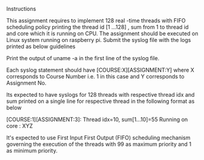 Instructions

This assignment requires to implement 128 real -time threads with FIFO scheduling policy printing the thread id [1 ...128] , sum from 1 to thread id and core which it is running on CPU.    The assignment should be executed on Linux system running on raspberry pi. Submit the syslog file with the logs printed as below guidelines

Print the output of uname -a in the first line of the syslog file.

Each syslog statement should have [COURSE:X][ASSIGNMENT:Y] where X corresponds to Course Number i.e. 1 in this case and Y corresponds to Assignment No.

Its expected to have syslogs for 128 threads with respective thread idx and sum printed on a single line for respective thread in the following format as below

<Current System Time>  <Host Name> [COURSE:1][ASSIGNMENT:3]: Thread idx=10, sum[1...10]=55 Running on core : XYZ

It's expected to use First Input First Output (FIFO) scheduling mechanism governing the execution of the threads with 99 as maximum priority and 1 as minimum priority.